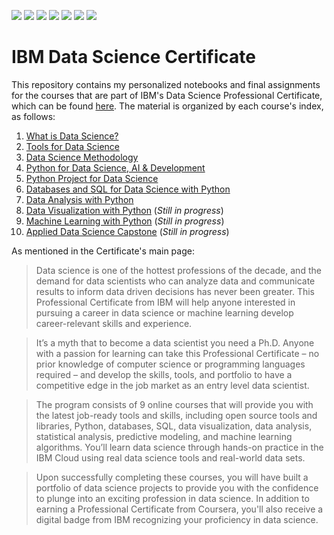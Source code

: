 ![](https://img.shields.io/badge/Jupyter-JupyterLab-informational?logo=jupyter&logoColor=white&style=flat&color=5d9ca6)
![](https://img.shields.io/badge/Git-Hub-informational?logo=github&logoColor=white&style=flat&color=5d9ca6)
![](https://img.shields.io/badge/R-Studio-informational?logo=rstudio&logoColor=white&style=flat&color=5d9ca6)
![](https://img.shields.io/badge/Watson-Studio-informational?logo=ibmwatson&logoColor=white&style=flat&color=5d9ca6)
![](https://img.shields.io/badge/Python-Pandas-informational?logo=pandas&logoColor=white&style=flat&color=5d9ca6)
![](https://img.shields.io/badge/Python-Numpy-informational?logo=numpy&logoColor=white&style=flat&color=5d9ca6)
![](https://img.shields.io/badge/Db2-SQL-informational?logo=ibm&logoColor=white&style=flat&color=5d9ca6)

# IBM Data Science Certificate

This repository contains my personalized notebooks and final assignments for the courses that are part of IBM's Data Science Professional Certificate, which can be found [here](https://www.coursera.org/professional-certificates/ibm-data-science "IBM Data Science Professional Certificate"). The material is organized by each course's index, as follows:

1. [What is Data Science?](https://www.coursera.org/learn/what-is-datascience?specialization=ibm-data-science "What is Data Science?")
2. [Tools for Data Science](https://www.coursera.org/learn/open-source-tools-for-data-science?specialization=ibm-data-science "Tools for Data Science")
3. [Data Science Methodology](https://www.coursera.org/learn/data-science-methodology?specialization=ibm-data-science "Data Science Methodology")
4. [Python for Data Science, AI & Development](https://www.coursera.org/learn/python-for-applied-data-science-ai?specialization=ibm-data-science "Python for Data Science, AI & Development")
5. [Python Project for Data Science](https://www.coursera.org/learn/python-project-for-data-science?specialization=ibm-data-science "Python Project for Data Science")
6. [Databases and SQL for Data Science with Python](https://www.coursera.org/learn/sql-data-science?specialization=ibm-data-science "Databases and SQL for Data Science with Python")
7. [Data Analysis with Python](https://www.coursera.org/learn/data-analysis-with-python?specialization=ibm-data-science "Data Analysis with Python")
8. [Data Visualization with Python](https://www.coursera.org/learn/python-for-data-visualization?specialization=ibm-data-science "Data Visualization with Python") (*Still in progress*)
9. [Machine Learning with Python](https://www.coursera.org/learn/machine-learning-with-python?specialization=ibm-data-science "Machine Learning with Python") (*Still in progress*)
10. [Applied Data Science Capstone](https://www.coursera.org/learn/applied-data-science-capstone?specialization=ibm-data-science "Applied Data Science Capstone") (*Still in progress*)

As mentioned in the Certificate's main page:

> Data science is one of the hottest professions of the decade, and the demand for data scientists who can analyze data and communicate results to inform data driven decisions has never been greater. This Professional Certificate from IBM will help anyone interested in pursuing a career in data science or machine learning develop career-relevant skills and experience. 

> It’s a myth that to become a data scientist you need a Ph.D. Anyone with a passion for learning can take this Professional Certificate – no prior knowledge of computer science or programming languages required – and develop the skills, tools, and portfolio to have a competitive edge in the job market as an entry level data scientist.

> The program consists of 9 online courses that will provide you with the latest job-ready tools and skills, including open source tools and libraries, Python, databases, SQL, data visualization, data analysis, statistical analysis, predictive modeling, and machine learning algorithms. You’ll learn data science through hands-on practice in the IBM Cloud using real data science tools and real-world data sets.

> Upon successfully completing these courses, you will have built a portfolio of data science projects to provide you with the confidence to plunge into an exciting profession in data science. In addition to earning a Professional Certificate from Coursera, you'll also receive a digital badge from IBM recognizing your proficiency in data science.
